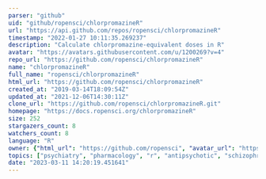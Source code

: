 ```yaml
---
parser: "github"
uid: "github/ropensci/chlorpromazineR"
url: "https://api.github.com/repos/ropensci/chlorpromazineR"
timestamp: "2022-01-27 10:11:35.269237"
description: "Calculate chlorpromazine-equivalent doses in R"
avatar: "https://avatars.githubusercontent.com/u/1200269?v=4"
repo_url: "https://github.com/ropensci/chlorpromazineR"
name: "chlorpromazineR"
full_name: "ropensci/chlorpromazineR"
html_url: "https://github.com/ropensci/chlorpromazineR"
created_at: "2019-03-14T18:09:54Z"
updated_at: "2021-12-06T14:30:11Z"
clone_url: "https://github.com/ropensci/chlorpromazineR.git"
homepage: "https://docs.ropensci.org/chlorpromazineR"
size: 252
stargazers_count: 8
watchers_count: 8
language: "R"
owner: {"html_url": "https://github.com/ropensci", "avatar_url": "https://avatars.githubusercontent.com/u/1200269?v=4", "login": "ropensci", "type": "Organization"}
topics: ["psychiatry", "pharmacology", "r", "antipsychotic", "schizophrenia", "scalereprod"]
date: "2023-03-11 14:20:19.451641"
---
```


